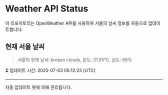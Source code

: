 
# Weather API Status

이 리포지토리는 OpenWeather API를 사용하여 서울의 날씨 정보를 자동으로 업데이트합니다.

## 현재 서울 날씨
> 서울의 현재 날씨: broken clouds, 온도: 31.55°C, 습도: 69%

⏳ 업데이트 시간: 2025-07-03 05:12:23 (UTC)

---
자동 업데이트 봇에 의해 관리됩니다.
